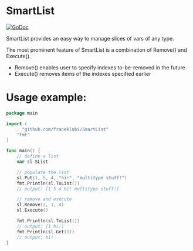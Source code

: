 # SmartList #

[![GoDoc](https://godoc.org/github.com/franeklubi/SmartList?status.svg)](https://godoc.org/github.com/franeklubi/SmartList)

SmartList provides an easy way to manage slices of vars of any type.

The most prominent feature of SmartList is a combination of Remove() and Execute().

* Remove() enables user to specify indexes to-be-removed in the future
* Execute() removes items of the indexes specified earlier

# Usage example: #
```go
package main

import (
    . "github.com/franeklubi/SmartList"
    "fmt"
)

func main() {
    // define a list
    var sl SList

    // populate the list
    sl.Put(1, 5, 4, "hi!", "multitype stuff!")
    fmt.Println(sl.ToList())
    // output: [1 5 4 hi! multitype stuff!]

    // remove and execute
    sl.Remove(2, 1, 4)
    sl.Execute()

    fmt.Println(sl.ToList())
    // output: [1 hi!]
    fmt.Println(sl.Get(1))
    // output: hi!
}
```
